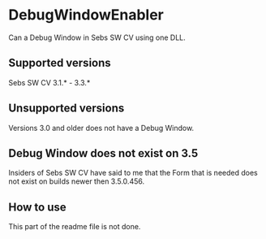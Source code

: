 # DebugWindowEnabler
Can a Debug Window in Sebs SW CV using one DLL.
## Supported versions
 Sebs SW CV 3.1.* - 3.3.*
## Unsupported versions
Versions 3.0 and older does not have a Debug Window.
## Debug Window does not exist on 3.5
Insiders of Sebs SW CV have said to me that the Form that is needed does not exist on builds newer then 3.5.0.456.
## How to use
This part of the readme file is not done.
